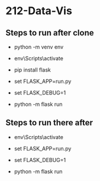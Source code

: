 # 212-Data-Vis

## Steps to run after clone
- python -m venv env
- env\Scripts\activate
- pip install flask

- set FLASK_APP=run.py
- set FLASK_DEBUG=1

- python -m flask run

## Steps to run there after
- env\Scripts\activate

- set FLASK_APP=run.py
- set FLASK_DEBUG=1

- python -m flask run